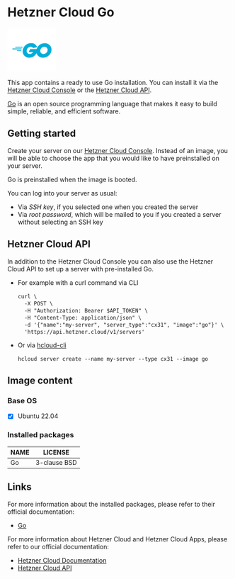 # Hetzner Cloud Go

<img src="images/go-logo.png" height="97px">
<br>

This app contains a ready to use Go installation.
You can install it via the [Hetzner Cloud Console](https://console.hetzner.cloud) or the [Hetzner Cloud API](https://docs.hetzner.cloud/#servers-create-a-server).

[Go](https://go.dev/) is an open source programming language that makes it easy to build simple, reliable, and efficient software.

## Getting started

Create your server on our [Hetzner Cloud Console](https://console.hetzner.cloud). Instead of an image, you will be able to choose the app that you would like to have preinstalled on your server.

Go is preinstalled when the image is booted.

You can log into your server as usual:

- Via _SSH key_, if you selected one when you created the server
- Via _root password_, which will be mailed to you if you created a server without selecting an SSH key

## Hetzner Cloud API

In addition to the Hetzner Cloud Console you can also use the Hetzner Cloud API to set up a server with pre-installed Go.

- For example with a curl command via CLI

  ```
  curl \
  	-X POST \
  	-H "Authorization: Bearer $API_TOKEN" \
  	-H "Content-Type: application/json" \
  	-d '{"name":"my-server", "server_type":"cx31", "image":"go"}' \
  	'https://api.hetzner.cloud/v1/servers'
  ```

- Or via [hcloud-cli](https://github.com/hetznercloud/cli)

  ```
  hcloud server create --name my-server --type cx31 --image go
  ```

## Image content

### Base OS

- [x] Ubuntu 22.04

### Installed packages

| NAME | LICENSE      |
| ---- | ------------ |
| Go   | 3-clause BSD |

## Links

For more information about the installed packages, please refer to their official documentation:

- [Go](https://go.dev/)

For more information about Hetzner Cloud and Hetzner Cloud Apps, please refer to our official documentation:

- [Hetzner Cloud Documentation](https://docs.hetzner.com/cloud/)
- [Hetzner Cloud API](https://docs.hetzner.cloud/)
